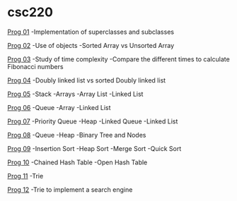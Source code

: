 # csc220
[Prog 01](https://github.com/ange-mwang/CSC220/tree/main/prog01)
-Implementation of superclasses and subclasses 

[Prog 02](https://github.com/ange-mwang/CSC220/tree/main/prog02)
-Use of objects 
-Sorted Array vs Unsorted Array

[Prog 03](https://github.com/ange-mwang/CSC220/tree/main/prog03)
-Study of time complexity
-Compare the different times to calculate Fibonacci numbers 

[Prog 04](https://github.com/ange-mwang/CSC220/tree/main/prog04)
-Doubly linked list vs sorted Doubly linked list

[Prog 05](https://github.com/ange-mwang/CSC220/tree/main/prog05)
-Stack
-Arrays
-Array List
-Linked List

[Prog 06](https://github.com/ange-mwang/CSC220/tree/main/prog06)
-Queue
-Array
-Linked List

[Prog 07](https://github.com/ange-mwang/CSC220/tree/main/prog07)
-Priority Queue
-Heap
-Linked Queue
-Linked List

[Prog 08](https://github.com/ange-mwang/CSC220/tree/main/prog08)
-Queue
-Heap
-Binary Tree and Nodes

[Prog 09](https://github.com/ange-mwang/CSC220/tree/main/prog09)
-Insertion Sort 
-Heap Sort 
-Merge Sort 
-Quick Sort 

[Prog 10](https://github.com/ange-mwang/CSC220/tree/main/prog10)
-Chained Hash Table
-Open Hash Table 

[Prog 11](https://github.com/ange-mwang/CSC220/tree/main/prog11)
-Trie 

[Prog 12](https://github.com/ange-mwang/CSC220/tree/main/prog12)
-Trie to implement a search engine 

